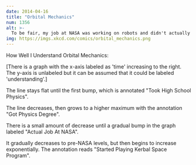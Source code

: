 ```yaml
---
date: 2014-04-16
title: "Orbital Mechanics"
num: 1356
alt: >-
  To be fair, my job at NASA was working on robots and didn't actually involve any orbital mechanics. The small positive slope over that period is because it turns out that if you hang around at NASA, you get in a lot of conversations about space.
img: https://imgs.xkcd.com/comics/orbital_mechanics.png
---
```

How Well I Understand Orbital Mechanics:

[There is a graph with the x-axis labeled as 'time' increasing to the right. The y-axis is unlabeled but it can be assumed that it could be labeled 'understanding'.]

The line stays flat until the first bump, which is annotated "Took High School Physics".

The line decreases, then grows to a higher maximum with the annotation "Got Physics Degree".

There is a small amount of decrease until a gradual bump in the graph labeled "Actual Job At NASA".

It gradually decreases to pre-NASA levels, but then begins to increase exponentially. The annotation reads "Started Playing Kerbal Space Program".